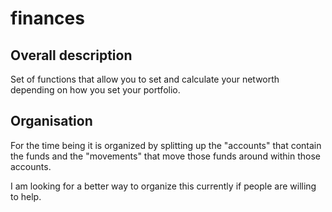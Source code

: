 # finances
## Overall description
Set of functions that allow you to set and calculate your networth depending on how you set your portfolio.

## Organisation
For the time being it is organized by splitting up the "accounts" that contain the funds and the "movements" that move those funds around within those accounts. 

I am looking for a better way to organize this currently if people are willing to help. 
